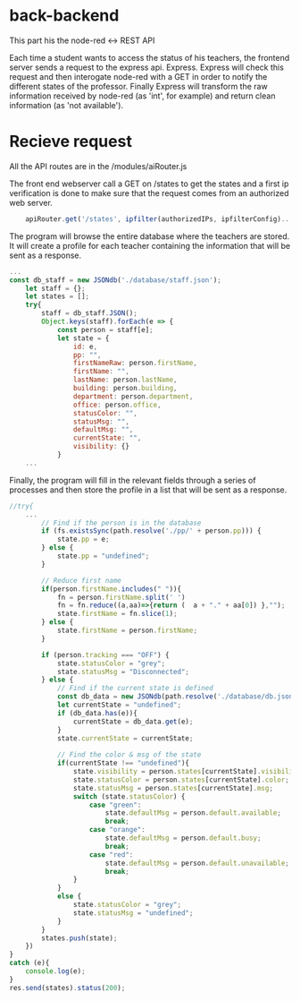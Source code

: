 # back-backend

This part his the node-red <-> REST API 

Each time a student wants to access the status of his teachers, the frontend server sends a request to the express api.
Express. Express will check this request and then interogate node-red with a GET in order to notify the different states of the professor. Finally Express will transform the raw information received by node-red (as 'int', for example) and return clean information (as 'not available').


# Recieve request

All the API routes are in the /modules/aiRouter.js

The front end webserver call a GET on /states to get the states
and a first ip verification is done to make sure that the request comes from an authorized web server.
```js
    apiRouter.get('/states', ipfilter(authorizedIPs, ipfilterConfig)...
```
The program will browse the entire database where the teachers are stored.
It will create a profile for each teacher containing the information that will be sent as a response. 
```js
...
const db_staff = new JSONdb('./database/staff.json');
    let staff = {};
    let states = [];
    try{
        staff = db_staff.JSON();
        Object.keys(staff).forEach(e => {
            const person = staff[e];
            let state = {
                id: e,
                pp: "",
                firstNameRaw: person.firstName,
                firstName: "",
                lastName: person.lastName,
                building: person.building,
                department: person.department,
                office: person.office,
                statusColor: "",
                statusMsg: "",
                defaultMsg: "",
                currentState: "",
                visibility: {}
            }
    ...
```

Finally, the program will fill in the relevant fields through a series of processes and then store the profile in a list that will be sent as a response.

```js
//try{
    ...
        // Find if the person is in the database
        if (fs.existsSync(path.resolve('./pp/' + person.pp))) {
            state.pp = e;
        } else {
            state.pp = "undefined";
        }

        // Reduce first name
        if(person.firstName.includes(" ")){
            fn = person.firstName.split(' ')
            fn = fn.reduce((a,aa)=>{return (  a + "." + aa[0]) },"");
            state.firstName = fn.slice(1);
        } else {
            state.firstName = person.firstName;
        }

        if (person.tracking === "OFF") {
            state.statusColor = "grey";
            state.statusMsg = "Disconnected";
        } else {
            // Find if the current state is defined
            const db_data = new JSONdb(path.resolve('./database/db.json'));
            let currentState = "undefined";
            if (db_data.has(e)){
                currentState = db_data.get(e);
            }
            state.currentState = currentState;
            
            // Find the color & msg of the state
            if(currentState !== "undefined"){
                state.visibility = person.states[currentState].visibility;
                state.statusColor = person.states[currentState].color;
                state.statusMsg = person.states[currentState].msg;
                switch (state.statusColor) {
                    case "green":
                        state.defaultMsg = person.default.available;
                        break;
                    case "orange":
                        state.defaultMsg = person.default.busy;
                        break;
                    case "red":
                        state.defaultMsg = person.default.unavailable;
                        break;
                }
            }
            else {
                state.statusColor = "grey";
                state.statusMsg = "undefined";
            }
        }
        states.push(state);
    })
}
catch (e){
    console.log(e);   
}
res.send(states).status(200);
```
